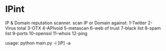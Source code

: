 # IPint
IP &amp; Domain reputation scanner.
scan IP or Domain against:
1-Twitter
2-Virus total
3-OTX
4-APIvoid
5-metascan
6-web of trust
7-black list
8-spam list
9-ports
10-openssl
11-whois
12-ping

usage:
python main.py -i [IP] -a
